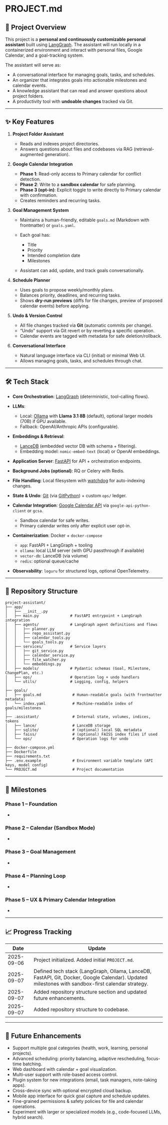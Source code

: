 # PROJECT.md

## 📌 Project Overview

This project is a **personal and continuously customizable personal assistant** built using [LangGraph](https://www.langchain.com/langgraph).
The assistant will run locally in a containerized environment and interact with personal files, Google Calendar, and a goal-tracking system.

The assistant will serve as:

* A conversational interface for managing goals, tasks, and schedules.
* An organizer that integrates goals into actionable milestones and calendar events.
* A knowledge assistant that can read and answer questions about project folders.
* A productivity tool with **undoable changes** tracked via Git.

---

## ✨ Key Features

1. **Project Folder Assistant**

   * Reads and indexes project directories.
   * Answers questions about files and codebases via RAG (retrieval-augmented generation).

2. **Google Calendar Integration**

   * **Phase 1**: Read-only access to Primary calendar for conflict detection.
   * **Phase 2**: Write to a **sandbox calendar** for safe planning.
   * **Phase 3 (opt-in)**: Explicit toggle to write directly to Primary calendar with confirmation.
   * Creates reminders and recurring tasks.

3. **Goal Management System**

   * Maintains a human-friendly, editable `goals.md` (Markdown with frontmatter) or `goals.yaml`.
   * Each goal has:

     * Title
     * Priority
     * Intended completion date
     * Milestones
   * Assistant can add, update, and track goals conversationally.

4. **Schedule Planner**

   * Uses goals to propose weekly/monthly plans.
   * Balances priority, deadlines, and recurring tasks.
   * Shows **dry-run previews** (diffs for file changes, preview of proposed calendar events) before applying.

5. **Undo & Version Control**

   * All file changes tracked via **Git** (automatic commits per change).
   * “Undo” support via Git revert or by reverting a specific operation.
   * Calendar events are tagged with metadata for safe deletion/rollback.

6. **Conversational Interface**

   * Natural language interface via CLI (initial) or minimal Web UI.
   * Allows managing goals, tasks, and schedules through chat.

---

## 🛠️ Tech Stack

* **Core Orchestration**: [LangGraph](https://www.langchain.com/langgraph) (deterministic, tool-calling flows).
* **LLMs**:

  * Local: [Ollama](https://ollama.ai/) with **Llama 3.1 8B** (default), optional larger models (70B) if GPU available.
  * Fallback: OpenAI/Anthropic APIs (configurable).
* **Embeddings & Retrieval**:

  * [LanceDB](https://lancedb.com/) (embedded vector DB with schema + filtering).
  * Embedding model: `nomic-embed-text` (local) or OpenAI embeddings.
* **Application Server**: [FastAPI](https://fastapi.tiangolo.com/) for API + orchestration endpoints.
* **Background Jobs (optional)**: RQ or Celery with Redis.
* **File Handling**: Local filesystem with [watchdog](https://github.com/gorakhargosh/watchdog) for auto-indexing changes.
* **State & Undo**: [Git](https://git-scm.com/) (via [GitPython](https://gitpython.readthedocs.io/)) + custom `ops/` ledger.
* **Calendar Integration**: [Google Calendar API](https://developers.google.com/calendar) via `google-api-python-client` or `gcsa`.

  * Sandbox calendar for safe writes.
  * Primary calendar writes only after explicit user opt-in.
* **Containerization**: Docker + `docker-compose`

  * `app`: FastAPI + LangGraph + tooling
  * `ollama`: local LLM server (with GPU passthrough if available)
  * `vector-db`: LanceDB (via volume)
  * `redis`: optional queue/cache
* **Observability**: `loguru` for structured logs, optional OpenTelemetry.

---

## 📂 Repository Structure

```
project-assistant/
├── app/
│   ├── __init__.py
│   ├── main.py              # FastAPI entrypoint + LangGraph integration
│   ├── agents/              # LangGraph agent definitions and flows
│   │   ├── planner.py
│   │   ├── repo_assistant.py
│   │   ├── calendar_tools.py
│   │   └── goals_tools.py
│   ├── services/            # Service layers
│   │   ├── git_service.py
│   │   ├── calendar_service.py
│   │   ├── file_watcher.py
│   │   └── embeddings.py
│   ├── models/              # Pydantic schemas (Goal, Milestone, ChangePlan, etc.)
│   ├── ops/                 # Operation log + undo handlers
│   └── utils/               # Logging, config, helpers
│
├── goals/
│   ├── goals.md              # Human-readable goals (with frontmatter metadata)
│   └── index.yaml            # Machine-readable index of goals/milestones
│
├── .assistant/               # Internal state, volumes, indices, tokens
│   ├── lance/                # LanceDB storage
│   ├── sqlite/               # (optional) local SQL metadata
│   ├── faiss/                # (optional) FAISS index files if used
│   └── ops/                  # Operation logs for undo
│
├── docker-compose.yml
├── Dockerfile
├── requirements.txt
├── .env.example              # Environment variable template (API keys, model config)
└── PROJECT.md                # Project documentation
```

---

## 🎯 Milestones

### Phase 1 – Foundation

*

### Phase 2 – Calendar (Sandbox Mode)

*

### Phase 3 – Goal Management

*

### Phase 4 – Planning Loop

*

### Phase 5 – UX & Primary Calendar Integration

*

---

## 📈 Progress Tracking

| Date       | Update                                                                                                                                           
| ---------- | ------------------------------------------------------------------------------------------------------------------------------------------------ 
| 2025-09-06 | Project initialized. Added initial `PROJECT.md`.
| 2025-09-07 | Defined tech stack (LangGraph, Ollama, LanceDB, FastAPI, Git, Docker, Google Calendar). Updated milestones with sandbox-first calendar strategy.
| 2025-09-07 | Added repository structure section and updated future enhancements.
| 2025-09-07 | Added repository structure to codebase.

---

## 🔮 Future Enhancements

* Support multiple goal categories (health, work, learning, personal projects).
* Advanced scheduling: priority balancing, adaptive rescheduling, focus-time batching.
* Web dashboard with calendar + goal visualization.
* Multi-user support with role-based access control.
* Plugin system for new integrations (email, task managers, note-taking apps).
* Cross-device sync with optional encrypted cloud backup.
* Mobile app interface for quick goal capture and schedule updates.
* Fine-grained permissions & safety policies for file and calendar operations.
* Experiment with larger or specialized models (e.g., code-focused LLMs, hybrid search).
